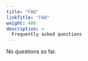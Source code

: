```yaml
---
title: "FAQ"
linkTitle: "FAQ"
weight: 400
description: >
  Frequently asked questions
---
```


No questions so far.


